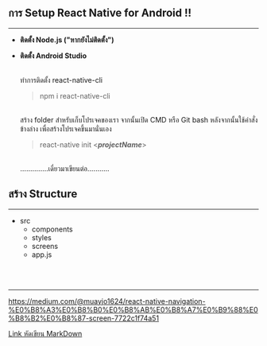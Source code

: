 ## การ Setup React Native for Android !!
---
* **ติดตั้ง Node.js ("หากยังไม่ติดตั้ง")**
* **ติดตั้ง Android Studio**

    <br>ทำการติดตั้ง react-native-cli
    > npm i react-native-cli

    <br>สร้าง folder สำหรับเก็บโปรเจคของเรา จากนั้นเปิด CMD หรือ Git bash หลังจากนั้นใช้คำสั่งข้างล่าง เพื่อสร้างโปรเจคขึ้นมานั่นเอง
    > react-native init <___projectName___>


    <br>..............เดี๋ยวมาเขียนต่อ...........

## สร้าง Structure
---

* src
  * components
  * styles
  * screens
  * app.js  


<br><br>

---

https://medium.com/@muayjo1624/react-native-navigation-%E0%B8%A3%E0%B8%B0%E0%B8%AB%E0%B8%A7%E0%B9%88%E0%B8%B2%E0%B8%87-screen-7722c1f74a51

[Link หัดเขียน MarkDown]('https://www.markdownguide.org/basic-syntax/#paragraphs-1')

